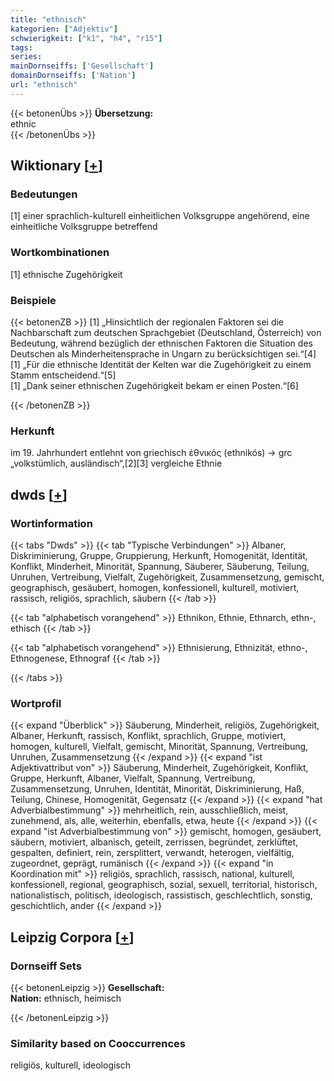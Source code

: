 ```yaml
---
title: "ethnisch"
kategorien: ["Adjektiv"]
schwierigkeit: ["k1", "h4", "r15"]
tags:
series:
mainDornseiffs: ['Gesellschaft']
domainDornseiffs: ['Nation']
url: "ethnisch"
---
```


{{< betonenÜbs >}}
**Übersetzung:**  
ethnic  
{{< /betonenÜbs >}}

## Wiktionary [[+](https://de.wiktionary.org/wiki/ethnisch)]

### Bedeutungen
[1] einer sprachlich-kulturell einheitlichen Volksgruppe angehörend, eine einheitliche Volksgruppe betreffend  

### Wortkombinationen
[1] ethnische Zugehörigkeit  

### Beispiele
{{< betonenZB >}}
[1] „Hinsichtlich der regionalen Faktoren sei die Nachbarschaft zum deutschen Sprachgebiet (Deutschland, Österreich) von Bedeutung, während bezüglich der ethnischen Faktoren die Situation des Deutschen als Minderheitensprache in Ungarn zu berücksichtigen sei.“[4]  
[1] „Für die ethnische Identität der Kelten war die Zugehörigkeit zu einem Stamm entscheidend.“[5]  
[1] „Dank seiner ethnischen Zugehörigkeit bekam er einen Posten.“[6]  

{{< /betonenZB >}}
### Herkunft
im 19. Jahrhundert entlehnt von griechisch ἐθνικός (ethnikós) → grc „volkstümlich, ausländisch“,[2][3] vergleiche Ethnie  



## dwds [[+](https://www.dwds.de/wb/ethnisch)]

### Wortinformation
{{< tabs "Dwds" >}}
{{< tab "Typische Verbindungen" >}}
Albaner, Diskriminierung, Gruppe, Gruppierung, Herkunft, Homogenität, Identität, Konflikt, Minderheit, Minorität, Spannung, Säuberer, Säuberung, Teilung, Unruhen, Vertreibung, Vielfalt, Zugehörigkeit, Zusammensetzung, gemischt, geographisch, gesäubert, homogen, konfessionell, kulturell, motiviert, rassisch, religiös, sprachlich, säubern
{{< /tab >}}

{{< tab "alphabetisch vorangehend" >}}
Ethnikon, Ethnie, Ethnarch, ethn-, ethisch
{{< /tab >}}

{{< tab "alphabetisch vorangehend" >}}
Ethnisierung, Ethnizität, ethno-, Ethnogenese, Ethnograf
{{< /tab >}}

{{< /tabs >}}

### Wortprofil
{{< expand "Überblick" >}} Säuberung, Minderheit, religiös, Zugehörigkeit, Albaner, Herkunft, rassisch, Konflikt, sprachlich, Gruppe, motiviert, homogen, kulturell, Vielfalt, gemischt, Minorität, Spannung, Vertreibung, Unruhen, Zusammensetzung {{< /expand >}}
{{< expand "ist Adjektivattribut von" >}} Säuberung, Minderheit, Zugehörigkeit, Konflikt, Gruppe, Herkunft, Albaner, Vielfalt, Spannung, Vertreibung, Zusammensetzung, Unruhen, Identität, Minorität, Diskriminierung, Haß, Teilung, Chinese, Homogenität, Gegensatz {{< /expand >}}
{{< expand "hat Adverbialbestimmung" >}} mehrheitlich, rein, ausschließlich, meist, zunehmend, als, alle, weiterhin, ebenfalls, etwa, heute {{< /expand >}}
{{< expand "ist Adverbialbestimmung von" >}} gemischt, homogen, gesäubert, säubern, motiviert, albanisch, geteilt, zerrissen, begründet, zerklüftet, gespalten, definiert, rein, zersplittert, verwandt, heterogen, vielfältig, zugeordnet, geprägt, rumänisch {{< /expand >}}
{{< expand "in Koordination mit" >}} religiös, sprachlich, rassisch, national, kulturell, konfessionell, regional, geographisch, sozial, sexuell, territorial, historisch, nationalistisch, politisch, ideologisch, rassistisch, geschlechtlich, sonstig, geschichtlich, ander {{< /expand >}}

## Leipzig Corpora [[+](https://corpora.uni-leipzig.de/en/res?word=ethnisch&corpusId=deu_newscrawl-public_2018)]

### Dornseiff Sets
{{< betonenLeipzig >}}
**Gesellschaft:**  
**Nation:** ethnisch, heimisch  

{{< /betonenLeipzig >}}

### Similarity based on Cooccurrences
religiös, kulturell, ideologisch

